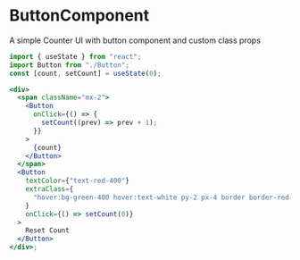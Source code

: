 # ButtonComponent

A simple Counter UI with button component and custom class props

```jsx
import { useState } from "react";
import Button from "./Button";
const [count, setCount] = useState(0);

<div>
  <span className="mx-2">
    <Button
      onClick={() => {
        setCount((prev) => prev + 1);
      }}
    >
      {count}
    </Button>
  </span>
  <Button
    textColor={"text-red-400"}
    extraClass={
      "hover:bg-green-400 hover:text-white py-2 px-4 border border-red-400 hover:border-transparent rounded"
    }
    onClick={() => setCount(0)}
  >
    Reset Count
  </Button>
</div>;
```
